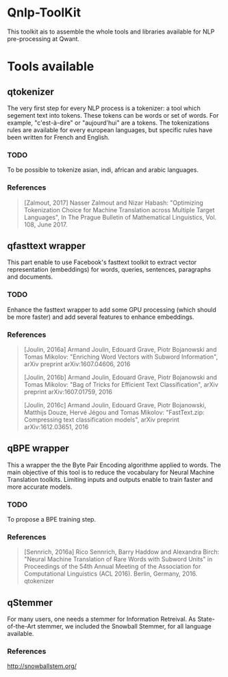 # Qnlp-ToolKit

This toolkit ais to assemble the whole tools and libraries available for NLP pre-processing at Qwant.

# Tools available
## qtokenizer
The very first step for every NLP process is a tokenizer: a tool which segement text into tokens. These tokens  can be words or set of words. For example, "c'est-à-dire" or "aujourd'hui" are a tokens. The tokenizations rules are available for every european languages, but specific rules have been written for French and English.
### TODO
To be possible to tokenize asian, indi, african and arabic languages.
### References
> [Zalmout, 2017]	Nasser Zalmout and Nizar Habash: "Optimizing Tokenization Choice for Machine Translation across Multiple Target Languages", In The Prague Bulletin of Mathematical Linguistics, Vol. 108, June 2017.
>
## qfasttext wrapper
This part enable to use Facebook's fasttext toolkit to extract vector representation (embeddings) for words, queries, sentences, paragraphs and documents.
### TODO
Enhance the fasttext wrapper to add some GPU processing (which should be more faster) and add several features to enhance embeddings.
### References
> [Joulin, 2016a]	Armand Joulin, Edouard Grave, Piotr Bojanowski and Tomas Mikolov: "Enriching Word Vectors with Subword Information", arXiv preprint arXiv:1607.04606, 2016
>
> [Joulin, 2016b]	Armand Joulin, Edouard Grave, Piotr Bojanowski and Tomas Mikolov: "Bag of Tricks for Efficient Text Classification", arXiv preprint arXiv:1607.01759, 2016
>
> [Joulin, 2016c]	Armand Joulin, Edouard Grave, Piotr Bojanowski, Matthijs Douze,  Hervé Jégou and Tomas Mikolov: "FastText.zip: Compressing text classification models", arXiv preprint arXiv:1612.03651, 2016


## qBPE wrapper
This a wrapper the the Byte Pair Encoding algorithme applied to words. The main objective of this tool is to reduce the vocabulary for Neural Machine Translation toolkits. Limiting inputs and outputs enable to train faster and more accurate models.
### TODO
To propose a BPE training step.
### References
> [Sennrich, 2016a]	Rico Sennrich, Barry Haddow and Alexandra Birch: "Neural Machine Translation of Rare Words with Subword Units" in Proceedings of the 54th Annual Meeting of the Association for Computational Linguistics (ACL 2016). Berlin, Germany, 2016. qtokenizer

## qStemmer
For many users, one needs a stemmer for Information Retreival. As State-of-the-Art stemmer, we included the Snowball Stemmer, for all language available.
### References
http://snowballstem.org/
